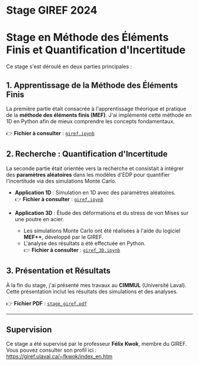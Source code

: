 # Stage GIREF 2024

# Stage en Méthode des Éléments Finis et Quantification d'Incertitude

Ce stage s'est déroulé en deux parties principales :

## 1. Apprentissage de la Méthode des Éléments Finis
La première partie était consacrée à l'apprentissage théorique et pratique de la **méthode des éléments finis (MEF)**. J'ai implémenté cette méthode en 1D en Python afin de mieux comprendre les concepts fondamentaux.

👉 **Fichier à consulter** : [`giref.ipynb`](./giref.ipynb)

## 2. Recherche : Quantification d'Incertitude
La seconde partie était orientée vers la recherche et consistait à intégrer des **paramètres aléatoires** dans les modèles d'EDP pour quantifier l'incertitude via des simulations Monte Carlo.

- **Application 1D** : Simulation en 1D avec des paramètres aléatoires.  
  👉 **Fichier à consulter** : [`giref.ipynb`](./giref.ipynb)
  
- **Application 3D** : Étude des déformations et du stress de von Mises sur une poutre en acier.  
  - Les simulations Monte Carlo ont été réalisées à l'aide du logiciel **MEF++**, développé par le GIREF.  
  - L'analyse des résultats a été effectuée en Python.  
  👉 **Fichier à consulter** : [`giref_3D.ipynb`](./giref_3D.ipynb)

## 3. Présentation et Résultats
À la fin du stage, j'ai présenté mes travaux au **CIMMUL** (Université Laval). Cette présentation inclut les résultats des simulations et des analyses.

👉 **Fichier PDF** : [`stage_giref.pdf`](./stage_giref.pdf)

---

## Supervision
Ce stage a été supervisé par le professeur **Félix Kwok**, membre du GIREF. Vous pouvez consulter son profil ici : https://giref.ulaval.ca/~fkwok/index_en.htm

